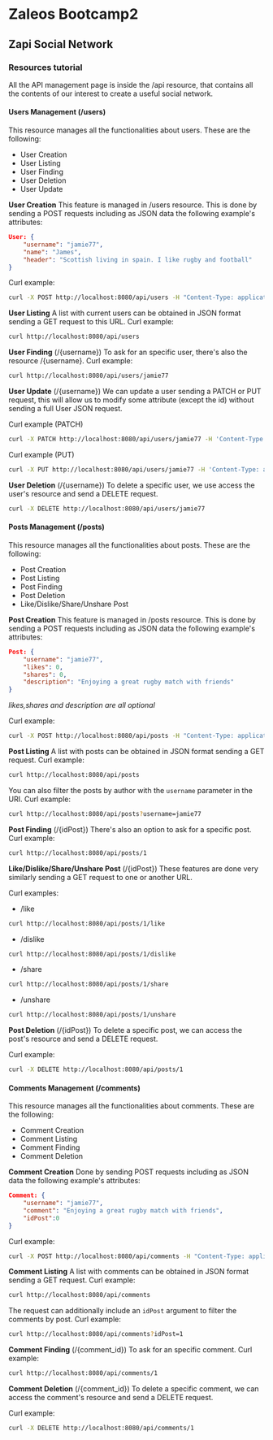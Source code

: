 # Zaleos Bootcamp2
## Zapi Social Network
### Resources tutorial
All the API management page is inside the /api resource, that contains all the contents of our interest to create a useful social network.

#### Users Management (/users)
This resource manages all the functionalities about users. These are the following:

- User Creation
- User Listing 
- User Finding
- User Deletion
- User Update

**User Creation** 
This feature is managed in /users resource. This is done by sending a POST requests including as JSON data the following example's attributes:
```json
User: {
    "username": "jamie77",
    "name": "James", 
    "header": "Scottish living in spain. I like rugby and football"
}
```
Curl example:
```bash
curl -X POST http://localhost:8080/api/users -H "Content-Type: application/json" -d '{ "username": "jamie77","name": "James", "header": "Scottish living in spain. I like rugby and football"}'
```

**User Listing** 
A list with current users can be obtained in JSON format sending a GET request to this URL.
Curl example:
```bash
curl http://localhost:8080/api/users
```

**User Finding** (/{username})
To ask for an specific user, there's also the  resource /{username}.
Curl example:
```bash
curl http://localhost:8080/api/users/jamie77
```

**User Update** (/{username})
We can update a user sending a PATCH or PUT request, this will allow us to modify some attribute (except the id) without sending a full User JSON request.

Curl example (PATCH)
```bash
curl -X PATCH http://localhost:8080/api/users/jamie77 -H 'Content-Type: application/json' -d '{"followed": 20000}'
```
Curl example (PUT)
```bash
curl -X PUT http://localhost:8080/api/users/jamie77 -H 'Content-Type: application/json' -d '{ "username": "jamie77","name": "James", "header": "Scottish living in spain. I like rugby and football","followers":20000,"followed":20}'
```

**User Deletion**   (/{username})
To delete a specific user, we use access the user's resource and send a DELETE request.

```bash
curl -X DELETE http://localhost:8080/api/users/jamie77
```

#### Posts Management (/posts)
This resource manages all the functionalities about posts. These are the following:

- Post Creation
- Post Listing 
- Post Finding
- Post Deletion
- Like/Dislike/Share/Unshare Post

**Post Creation** 
This feature is managed in /posts resource. This is done by sending a POST requests including as JSON data the following example's attributes:
```json
Post: {
    "username": "jamie77",
    "likes": 0, 
    "shares": 0, 
    "description": "Enjoying a great rugby match with friends"
}
```
_likes,shares and description are all optional_

Curl example:
```bash
curl -X POST http://localhost:8080/api/posts -H "Content-Type: application/json" -d '{ "username": "jamie77","likes": 0, "shares":0, "description": "Enjoying a great rugby match with friends"}'
```

**Post Listing** 
A list with posts can be obtained in JSON format sending a GET request.
Curl example:
```bash
curl http://localhost:8080/api/posts
```
You can also filter the posts by author with the `username` parameter in the URI.
Curl example:
```bash
curl http://localhost:8080/api/posts?username=jamie77
```

**Post Finding** (/{idPost})
There's also an option to ask for a specific post.
Curl example:
```bash
curl http://localhost:8080/api/posts/1
```
**Like/Dislike/Share/Unshare Post** (/{idPost})
These features are done very similarly sending a GET request to one or another URL.

Curl examples:
- /like
```bash
curl http://localhost:8080/api/posts/1/like
```
- /dislike
```bash
curl http://localhost:8080/api/posts/1/dislike
```
- /share
```bash
curl http://localhost:8080/api/posts/1/share
```
- /unshare
```bash
curl http://localhost:8080/api/posts/1/unshare
```

**Post Deletion**   (/{idPost})
To delete a specific post, we can access the post's resource and send a DELETE request.

Curl example:
```bash
curl -X DELETE http://localhost:8080/api/posts/1
```

#### Comments Management (/comments)
This resource manages all the functionalities about comments. These are the following:

- Comment Creation
- Comment Listing 
- Comment Finding
- Comment Deletion

**Comment Creation** 
Done by sending POST requests including as JSON data the following example's attributes:
```json
Comment: {
    "username": "jamie77",
    "comment": "Enjoying a great rugby match with friends",
    "idPost":0
}
```
Curl example:
```bash
curl -X POST http://localhost:8080/api/comments -H "Content-Type: application/json" -d '{"username": "jamie77","comment": "Enjoying a great rugby match with friends","idPost":0}'
```

**Comment Listing** 
A list with comments can be obtained in JSON format sending a GET request. 
Curl example:
```bash
curl http://localhost:8080/api/comments
```

The request can additionally include an  `idPost` argument to filter the comments by post.
Curl example:
```bash
curl http://localhost:8080/api/comments?idPost=1
```

**Comment Finding** (/{comment_id})
To ask for an specific comment.
Curl example:
```bash
curl http://localhost:8080/api/comments/1
```

**Comment Deletion**   (/{comment_id})
To delete a specific comment, we can access the comment's resource and send a DELETE request.

Curl example:
```bash
curl -X DELETE http://localhost:8080/api/comments/1
```
